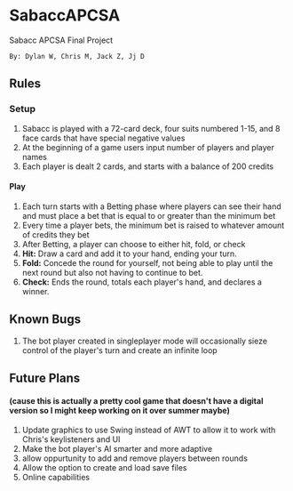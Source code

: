 # SabaccAPCSA
 Sabacc APCSA Final Project

    By: Dylan W, Chris M, Jack Z, Jj D
    
## Rules

### Setup

 1. Sabacc is played with a 72-card deck, four suits numbered 1-15, and 8 face cards that have special negative values
 2. At the beginning of a game users input number of players and player names
 3. Each player is dealt 2 cards, and starts with a balance of 200 credits

#### Play

1. Each turn starts with a Betting phase where players can see their hand and must place a bet that is equal to or greater than the minimum bet
2. Every time a player bets, the minimum bet is raised to whatever amount of credits they bet
3. After Betting, a player can choose to either hit, fold, or check
4. **Hit:** Draw a card and add it to your hand, ending your turn.
5. **Fold:** Concede the round for yourself, not being able to play until the next round but also not having to continue to bet.
6. **Check:** Ends the round, totals each player's hand, and declares a winner.

## Known Bugs

1. The bot player created in singleplayer mode will occasionally sieze control of the player's turn and create an infinite loop

## Future Plans

#### (cause this is actually a pretty cool game that doesn't have a digital version so I might keep working on it over summer maybe)
1. Update graphics to use Swing instead of AWT to allow it to work with Chris's keylisteners and UI
2. Make the bot player's AI smarter and more adaptive
3. allow oppurtunity to add and remove players between rounds
4. Allow the option to create and load save files
5. Online capabilities
